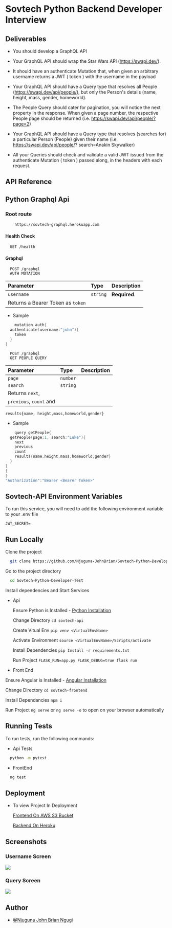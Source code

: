 
# Sovtech Python Backend Developer Interview

## Deliverables

- You should develop a GraphQL API

- Your GraphQL API should wrap the Star Wars API (https://swapi.dev/).

- It should have an authenticate Mutation that, when given an arbitrary username
returns a JWT ( token ) with the username in the payload

- Your GraphQL API should have a Query type that resolves all People
 (https://swapi.dev/api/people/), but only the Person's details (name, height, mass,
 gender, homeworld).

- The People Query should cater for pagination, you will notice the next property in
the response. When given a page number, the respective People page should be
returned (i.e. https://swapi.dev/api/people/?page=2)

- Your GraphQL API should have a Query type that resolves (searches for) a
particular Person (People) given their name (i.e. https://swapi.dev/api/people/?
search=Anakin Skywalker)

- All your Queries should check and validate a valid JWT issued from the
authenticate Mutation ( token ) passed along, in the headers with each request.


## API Reference

## Python Graphql Api

### Root route
```https
    https://sovtech-graphql.herokuapp.com
```

#### Health Check
```http
  GET /health
```

#### Graphql

```https
  POST /graphql
  AUTH MUTATION
```


| Parameter | Type     | Description                       |
| :-------- | :------- | :-------------------------------- |
| `username`      | `string` | **Required**.|
| Returns a Bearer Token as ``token``

- Sample
```go
    mutation auth{
  authenticate(username:"john"){
    token
  }
}

```


```https
  POST /graphql
  GET PEOPLE QUERY
```


| Parameter | Type     | Description                       |
| :-------- | :------- | :-------------------------------- |
| `page`      | `number` | |
| `search`      | `string` | |
| Returns `next`, 
   | `previous`, `count` and 
   `results{name, height,mass,homeworld,gender}`

- Sample
```go
    query getPeople{
  getPeople(page:1, search:"Luke"){
    next
    previous
    count
    results{name,height,mass,homeworld,gender}
  }
}
{
}
"Authorization":"Bearer <Bearer Token>"
```
## Sovtech-API Environment Variables

To run this service, you will need to add the following environment variable to your .env file

`JWT_SECRET=`



## Run Locally

Clone the project

```bash
  git clone https://github.com/Njuguna-JohnBrian/Sovtech-Python-Developer-Test
```

Go to the project directory

```bash
  cd Sovtech-Python-Developer-Test
```

Install dependencies and Start Services

- Api

  Ensure Python is Installed - [Python Installation](https://www.python.org/downloads/)

  Change Directory ```cd sovtech-api```

  Create Vitual Env ```pip venv <VirtualEnvName>```

  Activate Environment   ```source <VirtualEnvName>/Scripts/activate```

  Install Dependencies ```pip Install -r requirements.txt```

  Run Project ```FLASK_RUN=app.py FLASK_DEBUG=true flask run```


- Front End

Ensure Angular is Installed - [Angular Installation](https://angular.io/guide/setup-local)

Change Directory ```cd sovtech-frontend```

Install Dependancies ``npm i``

Run Project ``ng serve`` or ``ng serve -o``  to open on your browser automatically



## Running Tests

To run tests, run the following commands:

- Api Tests

```bash
  python -m pytest
```

- FrontEnd

```bash
  ng test
```


## Deployment

- To view Project In Deployment

    [Frontend On AWS S3 Bucket](http://sovtech-frontend.s3-website-us-east-1.amazonaws.com/)



    [Backend On Heroku](https://sovtech-graphql.herokuapp.com/graphql)

## Screenshots

### Username Screen
<img src="./demo/username.png">

### Query Screen
<img src="./demo/query.png">

## Author

- [@Njuguna John Brian Ngugi](https://github.com/Njuguna-JohnBrian)

